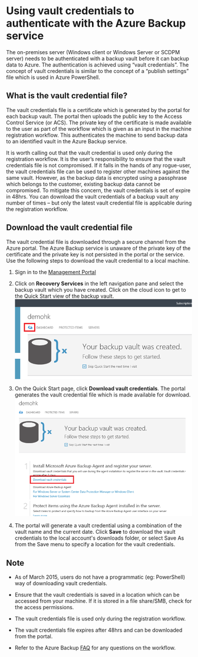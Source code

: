 ﻿<properties
   pageTitle="Download vault credentials in Azure Backup"
   description="Learn how to use vault credentials to authenticate your machine with the Backup vault and Azure Backup service"
   services="backup"
   documentationCenter=""
   authors="prvijay"
   manager="shreeshd"
   editor=""/>
<tags
   ms.service="backup"
   ms.devlang="na"
   ms.topic="article"
   ms.tgt_pltfrm="na"
   ms.workload="storage-backup-recovery"
   ms.date="03/27/2015"
   ms.author="prvijay"/>

# Using vault credentials to authenticate with the Azure Backup service

The on-premises server (Windows client or Windows Server or SCDPM server) needs to be authenticated with a backup vault before it can backup data to Azure. The authentication is achieved using “vault credentials”. The concept of vault credentials is similar to the concept of a “publish settings” file which is used in Azure PowerShell.

## What is the vault credential file?

The vault credentials file is a certificate which is generated by the portal for each backup vault. The portal then uploads the public key to the Access Control Service (or ACS). The private key of the certificate is made available to the user as part of the workflow which is given as an input in the machine registration workflow. This authenticates the machine to send backup data to an identified vault in the Azure Backup service.

It is worth calling out that the vault credential is used only during the registration workflow. It is the user’s responsibility to ensure that the vault credentials file is not compromised. If it falls in the hands of any rogue-user, the vault credentials file can be used to register other machines against the same vault. However, as the backup data is encrypted using a passphrase which belongs to the customer, existing backup data cannot be compromised. To mitigate this concern, the vault credentials is set of expire in 48hrs. You can download the vault credentials of a backup vault any number of times – but only the latest vault credential file is applicable during the registration workflow.

## Download the vault credential file

The vault credential file is downloaded through a secure channel from the Azure portal. The Azure Backup service is unaware of the private key of the certificate and the private key is not persisted in the portal or the service. Use the following steps to download the vault credential to a local machine.

1.  Sign in to the [Management Portal](https://manage.windowsazure.com/)
2.  Click on **Recovery Services** in the left navigation pane and select the backup vault which you have created. Click on the cloud icon to get to the Quick Start view of the backup vault. <br/>
![Quick view][1]

3.  On the Quick Start page, click **Download vault credentials**. The  portal generates the vault credential file which is made available for download. <br/>
![Download][2]

4.  The portal will generate a vault credential using a combination of the vault name and the current date. Click **Save** to download the vault credentials to the local account's downloads folder, or select Save As from the Save menu to specify a location for the vault credentials.

## Note
+ As of March 2015, users do not have a programmatic (eg: PowerShell) way of downloading vault credentials.

+ Ensure that the vault credentials is saved in a location which can be accessed from your machine. If it is stored in a file share/SMB, check for the access permissions.

+ The vault credentials file is used only during the registration workflow.

+ The vault credentials file expires after 48hrs and can be downloaded from the portal.

+ Refer to the Azure Backup [FAQ](backup-azure-backup-faq.md) for any questions on the workflow.


<!--Image references-->
[1]: ./media/backup-azure-backup-download-vc/quickview.png
[2]: ./media/backup-azure-backup-download-vc/downloadvc.png
